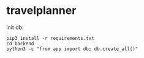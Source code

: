 # travelplanner

init db:
```
pip3 install -r requirements.txt
cd backend
python3 -c "from app import db; db.create_all()"
```
